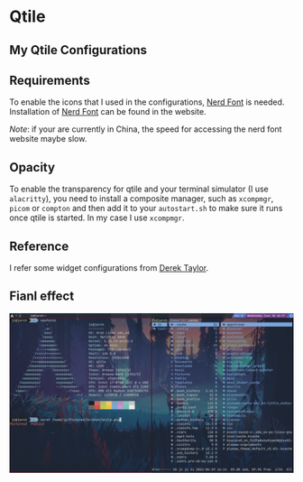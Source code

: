# Qtile
My Qtile Configurations
----------
## Requirements
To enable the icons that I used in the configurations, [Nerd Font](https://www.nerdfonts.com/) is needed. Installation of [Nerd Font](https://www.nerdfonts.com/) can be found in the website.

*Note*: if your are currently in China, the speed for accessing the nerd font website maybe slow.

## Opacity
To enable the transparency for qtile and your terminal simulator (I use ```alacritty```), you need to install a composite manager, such as ```xcompmgr```, ```picom``` or ```compton``` and then add it to your ```autostart.sh``` to make sure it runs once qtile is started. In my case I use ```xcompmgr```.

## Reference
I refer some widget configurations from [Derek Taylor](https://gitlab.com/dwt1/dotfiles/-/blob/master/.config/qtile/config.py).

## Fianl effect

![my-qtile](./img/qtile.png)
